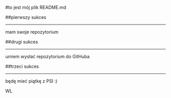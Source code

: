 #to jest mój plik README.md

##pierwszy sukces
<hr>
mam swoje repozytorium

##drugi sukces
<hr>
umiem wysłać repozytorium do GitHuba

##trzeci sukces
<hr>
będę mieć piątkę z PSI :)

WL
